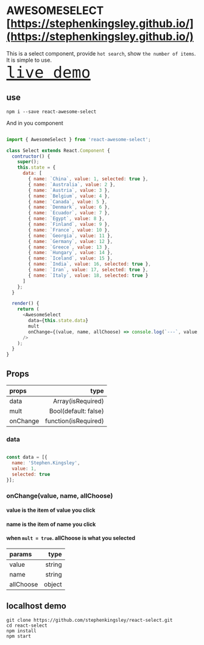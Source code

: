 # AWESOMESELECT [https://stephenkingsley.github.io/](https://stephenkingsley.github.io/)

This is a select component, provide `hot search`, show `the number of items`. It is simple to use.
<br />
<font size="40" color="red">[`live demo`](https://stephenkingsley.github.io/)</font>

## use

    npm i --save react-awesome-select

And in you component

```javascript

import { AwesomeSelect } from 'react-awesome-select';

class Select extends React.Component {
  contructor() {
    super();
    this.state = {
      data: [
        { name: `China`, value: 1, selected: true },
        { name: `Australia`, value: 2 },
        { name: `Austria`, value: 3 },
        { name: `Belgium`, value: 4 },
        { name: `Canada`, value: 5 },
        { name: `Denmark`, value: 6 },
        { name: `Ecuador`, value: 7 },
        { name: `Egypt`, value: 8 },
        { name: `Finland`, value: 9 },
        { name: `France`, value: 10 },
        { name: `Georgia`, value: 11 },
        { name: `Germany`, value: 12 },
        { name: `Greece`, value: 13 },
        { name: `Hungary`, value: 14 },
        { name: `Iceland`, value: 15 },
        { name: `India`, value: 16, selected: true },
        { name: `Iran`, value: 17, selected: true },
        { name: `Italy`, value: 18, selected: true }
      ]
    };
  }

  render() {
    return (
      <AwesomeSelect
        data={this.state.data}
        mult
        onChange={(value, name, allChoose) => console.log(`---`, value, name, allChoose)}
      />
    );
  }
}

```

## Props

|props              |type                 |
|:------------------|--------------------:|
|data               |Array(isRequired)    |
|mult               |Bool(default: false) |
|onChange           |function(isRequired) |

### data

```javascript

const data = [{
  name: 'Stephen.Kingsley',
  value: 1,
  selected: true
}];

```

### onChange(value, name, allChoose)

#### value is the item of value you click

#### name is the item of name you click

#### when `mult = true`. allChoose is what you selected

|params        |type     |
|:------------ |--------:|
|value         |string   |
|name          |string   |
|allChoose     |object   |

## localhost demo

    git clone https://github.com/stephenkingsley/react-select.git
    cd react-select
    npm install
    npm start
